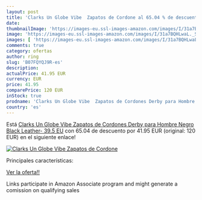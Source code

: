 ```yaml
---
layout: post
title: 'Clarks Un Globe Vibe  Zapatos de Cordone al 65.04 % de descuento'
date: 
thumbnailImage: 'https://images-eu.ssl-images-amazon.com/images/I/31a7BQHLwaL._SL200_.jpg'
image: 'https://images-eu.ssl-images-amazon.com/images/I/31a7BQHLwaL._SL200_.jpg'
images: [ 'https://images-eu.ssl-images-amazon.com/images/I/31a7BQHLwaL._SL200_.jpg' ]
comments: true
category: ofertas
author: ring
slug: 'B07FQYQJ9R-es'
description:
actualPrice: 41.95 EUR
currency: EUR
price: 41.95
comparePrice: 120 EUR
inStock: true
prodname: 'Clarks Un Globe Vibe  Zapatos de Cordones Derby para Hombre  Negro  Black Leather-   39.5 EU'
country: 'es'
---
```


Está [Clarks Un Globe Vibe  Zapatos de Cordones Derby para Hombre  Negro  Black Leather-   39.5 EU](https://www.amazon.es/dp/B07FQYQJ9R/?tag=tolees-21) con 65.04 de descuento por 41.95 EUR (original: 120 EUR) en el siguiente enlace!

[![Clarks Un Globe Vibe  Zapatos de Cordone](https://images-eu.ssl-images-amazon.com/images/I/31a7BQHLwaL._SL200_.jpg)](https://www.amazon.es/dp/B07FQYQJ9R/?tag=tolees-21)

Principales características:


[Ver la oferta!!](https://www.amazon.es/dp/B07FQYQJ9R/?tag=tolees-21)

Links participate in Amazon Associate program and might generate a comission on qualifying sales


